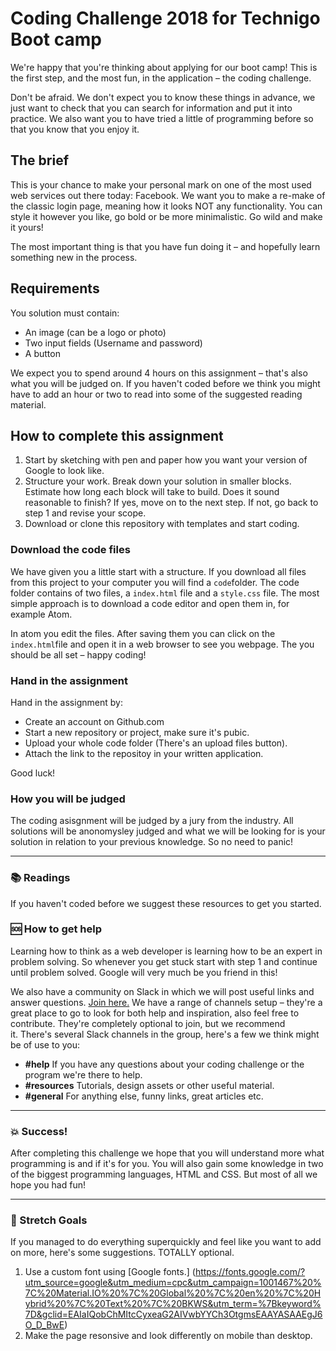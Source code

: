 # Coding Challenge 2018 for Technigo Boot camp

We're happy that you're thinking about applying for our boot camp! This is the first step, and the most fun, in the application – the coding challenge. 

Don't be afraid. We don't expect you to know these things in advance, we just want to check that you can search for information and put it into practice. We also want you to have tried a little of programming before so that you know that you enjoy it. 

## The brief

This is your chance to make your personal mark on one of the most used web services out there today: Facebook. We want you to make a re-make of the classic login page, meaning how it looks NOT any functionality. You can style it however you like, go bold or be more minimalistic. Go wild and make it yours! 

The most important thing is that you have fun doing it – and hopefully learn something new in the process. 

## Requirements

You solution must contain: 
* An image (can be a logo or photo)
* Two input fields (Username and password)
* A button

We expect you to spend around 4 hours on this assignment – that's also what you will be judged on. If you haven't coded before we think you might have to add an hour or two to read into some of the suggested reading material. 

## How to complete this assignment

1. Start by sketching with pen and paper how you want your version of Google to look like.
1. Structure your work. Break down your solution in smaller blocks. Estimate how long each block will take to build. Does it sound reasonable to finish? If yes, move on to the next step. If not, go back to step 1 and revise your scope.
1. Download or clone this repository with templates and start coding.

### Download the code files

We have given you a little start with a structure. If you download all files from this project to your computer you will find a `code`folder. The code folder contains of two files, a `index.html` file and a `style.css` file. The most simple approach is to download a code editor and open them in, for example Atom. 

In atom you edit the files. After saving them you can click on the `index.html`file and open it in a web browser to see you webpage. The you should be all set – happy coding! 

### Hand in the assignment

Hand in the assignment by: 
* Create an account on Github.com
* Start a new repository or project, make sure it's pubic.
* Upload your whole code folder (There's an upload files button). 
* Attach the link to the repositoy in your written application. 

Good luck! 

### How you will be judged
The coding asisgnment will be judged by a jury from the industry. All solutions will be anonomysley judged and what we will be looking for is your solution in relation to your previous knowledge. So no need to panic! 

---

### :books: Readings

If you haven't coded before we suggest these resources to get you started. 


### :sos: How to get help
Learning how to think as a web developer is learning how to be an expert in problem solving. So whenever you get stuck start with step 1 and continue until problem solved. Google will very much be you friend in this! 

We also have a community on Slack in which we will post useful links and answer questions. [Join here.](https://join.slack.com/t/technigo/shared_invite/enQtMjg1MzI1NDkzNTM2LWM0YmJmZDdkNTNjNzUwOGIxYTVjODY0YTYyMDVmOGY5NWQwODYzMTk0NTRlMzI0M2E4MDQ4ZTIyOWZhMDM2ZjE) We have a range of channels setup – they're a great place to go to look for both help and inspiration, also feel free to contribute. They're completely optional to join, but we recommend it. There's several Slack channels in the group, here's a few we think might be of use to you:

* **#help** If you have any questions about your coding challenge or the program we're there to help.
* **#resources** Tutorials, design assets or other useful material.  
* **#general** For anything else, funny links, great articles etc. 


---

### :boom: Success!

After completing this challenge we hope that you will understand more what programming is and if it's for you. You will also gain some knowledge in two of the biggest programming languages, HTML and CSS. But most of all  we hope you had fun! 

---

### :runner: Stretch Goals

If you managed to do everything superquickly and feel like you want to add on more, here's some suggestions. TOTALLY optional. 

1. Use a custom font using [Google fonts.] (https://fonts.google.com/?utm_source=google&utm_medium=cpc&utm_campaign=1001467%20%7C%20Material.IO%20%7C%20Global%20%7C%20en%20%7C%20Hybrid%20%7C%20Text%20%7C%20BKWS&utm_term=%7Bkeyword%7D&gclid=EAIaIQobChMItcCyxeaG2AIVwbYYCh3OtgmsEAAYASAAEgJ6O_D_BwE)
1. Make the page resonsive and look differently on mobile than desktop. 
